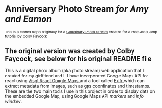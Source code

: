 # Anniversary Photo Stream _for Amy and Eamon_ 
<sup> This is a cloned Repo originally for a <a href="https://github.com/colbyfayock/demo-photo-library-starter" target="_blank" rel="noopener noreferrer">Cloudinary Photo Stream</a> created for a FreeCodeCamp tutorial by Colby Faycock</sup> 

## The original version was created by Colby Faycock, see below for his original README file

This is a digital photo album (aka photo stream) web application that I created for my girlfriend and I.
I have incorporated Google Maps API for react using <a href="https://visgl.github.io/react-google-maps/"> Visgl React Google Maps </a> and a tool called <a href="https://www.npmjs.com/package/exifr"> Exifr </a> which can extract metadata from images, such as gps coordinates and timestamps. These are the two main tools I use in this project in order to display data on the embedded Google Map, using Google Maps API _markers_ and _info window_.<br/> 
